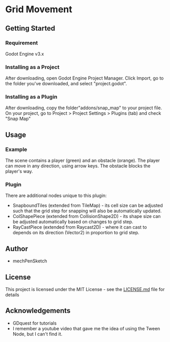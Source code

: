 # Grid Movement

## Getting Started

### Requirement
Godot Engine v3.x

### Installing as a Project
After downloading, open Godot Engine Project Manager. Click Import, go to the folder you've downloaded, and select "project.godot".

### Installing as a Plugin
After downloading, copy the folder"addons/snap_map" to your project file. On your project, go to Project > Project Settings > Plugins (tab) and check "Snap Map"

## Usage

### Example
The scene contains a player (green) and an obstacle (orange). The player can move in any direction, using arrow keys. The obstacle blocks the player's way.

### Plugin
There are additional nodes unique to this plugin:
* SnapboundTiles (extended from TileMap) - its cell size can be adjusted such that the grid step for snapping will also be automatically updated.
* ColShapePiece (extended from CollisionShape2D) - its shape size can be adjusted automatically based on changes to grid step.
* RayCastPiece (extended from Raycast2D) - where it can cast to depends on its direction (Vector2) in proportion to grid step.

## Author
* mechPenSketch

## License
This project is licensed under the MIT License - see the [LICENSE.md](LICENSE.md) file for details

## Acknowledgements
* GDquest for tutorials
* I remember a youtube video that gave me the idea of using the Tween Node, but I can't find it.
